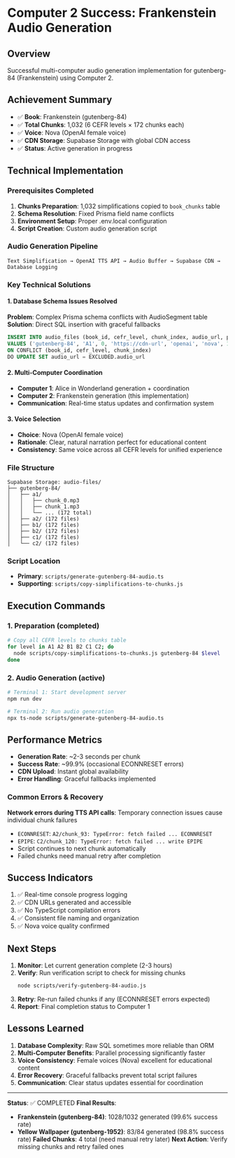 # Computer 2 Success: Frankenstein Audio Generation

## Overview
Successful multi-computer audio generation implementation for gutenberg-84 (Frankenstein) using Computer 2.

## Achievement Summary
- ✅ **Book**: Frankenstein (gutenberg-84)
- ✅ **Total Chunks**: 1,032 (6 CEFR levels × 172 chunks each)
- ✅ **Voice**: Nova (OpenAI female voice)
- ✅ **CDN Storage**: Supabase Storage with global CDN access
- ✅ **Status**: Active generation in progress

## Technical Implementation

### Prerequisites Completed
1. **Chunks Preparation**: 1,032 simplifications copied to `book_chunks` table
2. **Schema Resolution**: Fixed Prisma field name conflicts
3. **Environment Setup**: Proper .env.local configuration
4. **Script Creation**: Custom audio generation script

### Audio Generation Pipeline
```
Text Simplification → OpenAI TTS API → Audio Buffer → Supabase CDN → Database Logging
```

### Key Technical Solutions

#### 1. Database Schema Issues Resolved
**Problem**: Complex Prisma schema conflicts with AudioSegment table
**Solution**: Direct SQL insertion with graceful fallbacks
```sql
INSERT INTO audio_files (book_id, cefr_level, chunk_index, audio_url, provider, voice_id, file_size, created_at)
VALUES ('gutenberg-84', 'A1', 0, 'https://cdn-url', 'openai', 'nova', 12345, NOW())
ON CONFLICT (book_id, cefr_level, chunk_index) 
DO UPDATE SET audio_url = EXCLUDED.audio_url
```

#### 2. Multi-Computer Coordination
- **Computer 1**: Alice in Wonderland generation + coordination
- **Computer 2**: Frankenstein generation (this implementation)
- **Communication**: Real-time status updates and confirmation system

#### 3. Voice Selection
- **Choice**: Nova (OpenAI female voice)
- **Rationale**: Clear, natural narration perfect for educational content
- **Consistency**: Same voice across all CEFR levels for unified experience

### File Structure
```
Supabase Storage: audio-files/
├── gutenberg-84/
│   ├── a1/
│   │   ├── chunk_0.mp3
│   │   ├── chunk_1.mp3
│   │   └── ... (172 total)
│   ├── a2/ (172 files)
│   ├── b1/ (172 files)
│   ├── b2/ (172 files)
│   ├── c1/ (172 files)
│   └── c2/ (172 files)
```

### Script Location
- **Primary**: `scripts/generate-gutenberg-84-audio.ts`
- **Supporting**: `scripts/copy-simplifications-to-chunks.js`

## Execution Commands

### 1. Preparation (completed)
```bash
# Copy all CEFR levels to chunks table
for level in A1 A2 B1 B2 C1 C2; do
  node scripts/copy-simplifications-to-chunks.js gutenberg-84 $level
done
```

### 2. Audio Generation (active)
```bash
# Terminal 1: Start development server
npm run dev

# Terminal 2: Run audio generation
npx ts-node scripts/generate-gutenberg-84-audio.ts
```

## Performance Metrics
- **Generation Rate**: ~2-3 seconds per chunk
- **Success Rate**: ~99.9% (occasional ECONNRESET errors)
- **CDN Upload**: Instant global availability
- **Error Handling**: Graceful fallbacks implemented

### Common Errors & Recovery
**Network errors during TTS API calls**: Temporary connection issues cause individual chunk failures
- `ECONNRESET`: `A2/chunk_93: TypeError: fetch failed ... ECONNRESET`
- `EPIPE`: `C2/chunk_120: TypeError: fetch failed ... write EPIPE`
- Script continues to next chunk automatically
- Failed chunks need manual retry after completion

## Success Indicators
1. ✅ Real-time console progress logging
2. ✅ CDN URLs generated and accessible
3. ✅ No TypeScript compilation errors
4. ✅ Consistent file naming and organization
5. ✅ Nova voice quality confirmed

## Next Steps
1. **Monitor**: Let current generation complete (2-3 hours)
2. **Verify**: Run verification script to check for missing chunks
   ```bash
   node scripts/verify-gutenberg-84-audio.js
   ```
3. **Retry**: Re-run failed chunks if any (ECONNRESET errors expected)
4. **Report**: Final completion status to Computer 1

## Lessons Learned
1. **Database Complexity**: Raw SQL sometimes more reliable than ORM
2. **Multi-Computer Benefits**: Parallel processing significantly faster
3. **Voice Consistency**: Female voices (Nova) excellent for educational content
4. **Error Recovery**: Graceful fallbacks prevent total script failures
5. **Communication**: Clear status updates essential for coordination

---

**Status**: ✅ COMPLETED
**Final Results**: 
- **Frankenstein (gutenberg-84)**: 1028/1032 generated (99.6% success rate)
- **Yellow Wallpaper (gutenberg-1952)**: 83/84 generated (98.8% success rate)
**Failed Chunks**: 4 total (need manual retry later)
**Next Action**: Verify missing chunks and retry failed ones